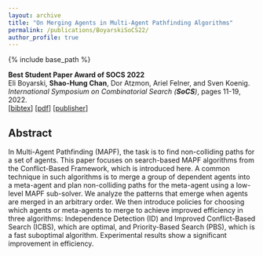 ```yaml
---
layout: archive
title: "On Merging Agents in Multi-Agent Pathfinding Algorithms"
permalink: /publications/BoyarskiSoCS22/
author_profile: true
---
```


{% include base_path %}

**Best Student Paper Award of SOCS 2022**  
Eli Boyarski, **Shao-Hung Chan**, Dor Atzmon, Ariel Felner, and Sven Koenig.  
<i>International Symposium on Combinatorial Search (**SoCS**)</i>, pages 11-19, 2022.  
[<a href="javascript:void(0)" onclick="(function(target, id) { if ($('#' + id).css('display') == 'block') { $('#' + id).hide('fast'); $(target).text('bibtex') } else { $('#' + id).show('fast'); $(target).text('bibtex▲') } })(this, 'bibtex-BoyarskiSoCS22');">bibtex</a>]
[[pdf](https://shchan13.github.io/files/BoyarskiSoCS22.pdf)]
[[publisher](https://ojs.aaai.org/index.php/SOCS/article/view/21747)]
<div id="bibtex-BoyarskiSoCS22" style="display:none">
<pre>@inproceedings{BoyarskiSoCS22,
  author    = {Eli Boyarski and Shao-Hung Chan and Dor Atzmon and Ariel Felner and Sven Koenig},
  title     = {On Merging Agents in Multi-Agent Pathfinding Algorithms},
  booktitle = {Proceedings of the International Symposium on Combinatorial Search (SoCS)},
  pages     = {11--19},
  year      = {2022}
}
</pre></div>

## Abstract
In Multi-Agent Pathfinding (MAPF), the task is to find non-colliding paths for a set of agents. This paper focuses on search-based MAPF algorithms from the Conflict-Based Framework, which is introduced here. A common technique in such algorithms is to merge a group of dependent agents into a meta-agent and plan non-colliding paths for the meta-agent using a low-level MAPF sub-solver. We analyze the patterns that emerge when agents are merged in an arbitrary order. We then introduce policies for choosing which agents or meta-agents to merge to achieve improved efficiency in three algorithms: Independence Detection (ID) and Improved Conflict-Based Search (ICBS), which are optimal, and Priority-Based Search (PBS), which is a fast suboptimal algorithm. Experimental results show a significant improvement in efficiency.